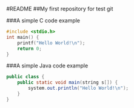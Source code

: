 #README
##My first repository for test git

###A simple C code example
``` c
#include <stdio.h>
int main() {
	printf("Hello World!\n");
	return 0;
}
```

###A simple Java code example
``` java
public class {
	public static void main(string s[]) {
		system.out.println("Hello World!\n");	
	}
}
```
